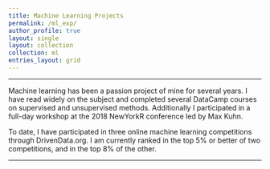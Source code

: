 ```yaml
---
title: Machine Learning Projects
permalink: /ml_exp/
author_profile: true
layout: single
layout: collection
collection: ml
entries_layout: grid
---
```

******

Machine learning has been a passion project of mine for several years. I have read widely on the subject and completed several DataCamp courses on supervised and unsupervised methods. Additionally I participated in a full-day workshop at the 2018 NewYorkR conference led by Max Kuhn.

To date, I have participated in three online machine learning competitions through DrivenData.org. I am currently ranked in the top 5% or better of two competitions, and in the top 8% of the other.

******
